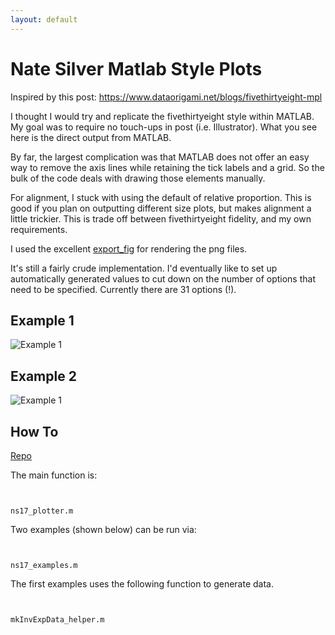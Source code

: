 ```yaml
---
layout: default
---
```


Nate Silver Matlab Style Plots
=====================

Inspired by this post:
https://www.dataorigami.net/blogs/fivethirtyeight-mpl


I thought I would try and replicate the fivethirtyeight style within MATLAB. My goal was to require no touch-ups in post (i.e. Illustrator). What you see here is the direct output from MATLAB.  

By far, the largest complication was that MATLAB does not offer an easy way to remove the axis lines while retaining the tick labels and a grid. So the bulk of the code deals with drawing those elements manually.  

For alignment, I stuck with using the default of relative proportion. This is good if you plan on outputting different size plots, but makes alignment a little trickier. This is trade off between fivethirtyeight fidelity, and my own requirements.  

I used the excellent [export_fig](https://github.com/ojwoodford/export_fig) for rendering the png files.  


It's still a fairly crude implementation. I'd eventually like to set up automatically generated values to cut down on the number of options that need to be specified. Currently there are 31 options (!).


## Example 1
![Example 1](https://raw.githubusercontent.com/timle/ns_matlab_style_plots/master/ex1%2012-Jul-2014_low_.png "Example 1")

## Example 2
![Example 1](https://raw.githubusercontent.com/timle/ns_matlab_style_plots/master/ex2%2012-Jul-2014_low_.png "Example 2")





## How To


[Repo](https://github.com/timle/ns_matlab_style_plots)


The main function is:
```


ns17_plotter.m
```


Two examples (shown below) can be run via:
```


ns17_examples.m
```


The first examples uses the following function to generate data.
```


mkInvExpData_helper.m
```
